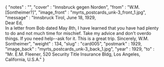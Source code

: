 {
  "notes" : "",
  "cover" : "Innsbruck gegen Norden",
  "from" : "W.M. [Sontheimer?]",
  "image_front" : "myrts_postcards_unk-3_front_1.jpg",
  "message" : "Innsbruck Tirol, June 18, 1929, <br>Dear Ed,<br>In a letter from Bob dated May 8th, I have learned that you have had plenty to do and not much time for mischief. Take my advice and don't overdo things. If you need help--ask for it. This is a great trip. Sincerely, W.M. Sontheimer",
  "weight" : 134,
  "slug" : "card005",
  "postmark" : 1929,
  "image_back" : "myrts_postcards_unk-3_back_1.jpg",
  "year" : 1929,
  "to" : "Mr. E.M. Fleener, 520 Security Title Insurance Bldg, Los Angeles, California, U.S.A."
}
